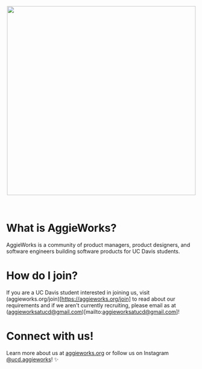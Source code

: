 <p align="center"> <img src="https://user-images.githubusercontent.com/17228477/193643135-915a6560-279e-4491-981c-610e9631abb5.png" width="500" /> </p>

<br />

# What is AggieWorks?

AggieWorks is a community of product managers, product designers, and software engineers building software products for UC Davis students. 

# How do I join?

If you are a UC Davis student interested in joining us, visit (aggieworks.org/join)[https://aggieworks.org/join] to read about our requirements and if we aren't currently recruiting, please email as at (aggieworksatucd@gmail.com)[mailto:aggieworksatucd@gmail.com]!

# Connect with us!

Learn more about us at [aggieworks.org](https://aggieworks.org) or follow us on Instagram [@ucd.aggieworks](https://instagram.com/ucd.aggieworks)! :sparkles:
